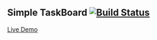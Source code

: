 ## Simple TaskBoard [![Build Status](https://travis-ci.org/Kasmenai/simple-task-board.svg?branch=master)](https://travis-ci.org/Kasmenai/simple-task-board)
 
[Live Demo](https://kasm-kanban.herokuapp.com/)